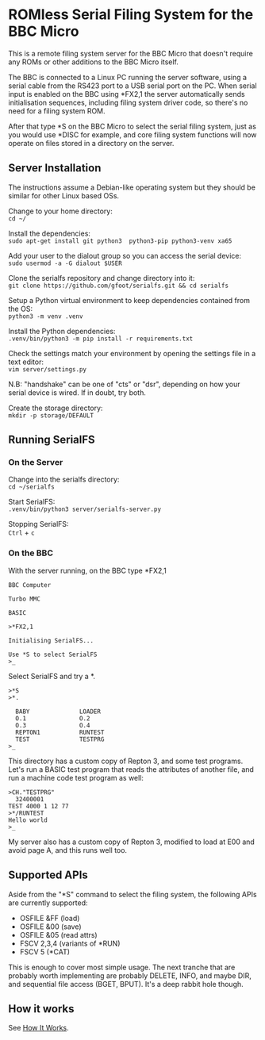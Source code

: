 # ROMless Serial Filing System for the BBC Micro

This is a remote filing system server for the BBC Micro that
doesn't require any ROMs or other additions to the BBC Micro
itself.

The BBC is connected to a Linux PC running the server software,
using a serial cable from the RS423 port to a USB serial port on
the PC.  When serial input is enabled on the BBC using \*FX2,1
the server automatically sends initialisation sequences,
including filing system driver code, so there's no need for a
filing system ROM.

After that type \*S on the BBC Micro to select the serial filing
system, just as you would use \*DISC for example, and core
filing system functions will now operate on files stored in a
directory on the server.

## Server Installation

The instructions assume a Debian-like operating system but they should be similar for other Linux based OSs.

Change to your home directory:  
`cd ~/`
 
Install the dependencies:  
`sudo apt-get install git python3  python3-pip python3-venv xa65`

Add your user to the dialout group so you can access the serial device:  
`sudo usermod -a -G dialout $USER`

Clone the serialfs repository and change directory into it:  
`git clone https://github.com/gfoot/serialfs.git && cd serialfs`
 
Setup a Python virtual environment to keep dependencies contained from the OS:  
`python3 -m venv .venv`

Install the Python dependencies:  
`.venv/bin/python3 -m pip install -r requirements.txt`

Check the settings match your environment by opening the settings file in a text editor:  
`vim server/settings.py`  

N.B: "handshake" can be one of "cts" or "dsr", depending on how your serial device is wired. If in doubt, try both.

Create the storage directory:  
`mkdir -p storage/DEFAULT`

## Running SerialFS

### On the Server

Change into the serialfs directory:  
`cd ~/serialfs`

Start SerialFS:  
`.venv/bin/python3 server/serialfs-server.py`

Stopping SerialFS:  
`Ctrl` + `c`

### On the BBC
With the server running, on the BBC type \*FX2,1

    BBC Computer
    
    Turbo MMC
    
    BASIC
    
    >*FX2,1
    
    Initialising SerialFS...
    
    Use *S to select SerialFS
    >_

Select SerialFS and try a \*.

    >*S
    >*.
    
      BABY              LOADER
      O.1               O.2
      O.3               O.4
      REPTON1           RUNTEST
      TEST              TESTPRG
    >_

This directory has a custom copy of Repton 3, and some test
programs.  Let's run a BASIC test program that reads the
attributes of another file, and run a machine code test program
as well:

    >CH."TESTPRG"
      32400001
    TEST 4000 1 12 77
    >*/RUNTEST
    Hello world
    >_

My server also has a custom copy of Repton 3, modified to load
at E00 and avoid page A, and this runs well too.

## Supported APIs

Aside from the "\*S" command to select the filing system, the
following APIs are currently supported:

* OSFILE &FF (load)
* OSFILE &00 (save)
* OSFILE &05 (read attrs)
* FSCV 2,3,4 (variants of \*RUN)
* FSCV 5 (\*CAT)

This is enough to cover most simple usage.  The next tranche
that are probably worth implementing are probably DELETE, INFO,
and maybe DIR, and sequential file access (BGET, BPUT).  It's a
deep rabbit hole though.

## How it works

See [How It Works](howitworks.md).

